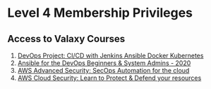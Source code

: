 # Level 4 Membership Privileges

## Access to Valaxy Courses

1. [DevOps Project: CI/CD with Jenkins Ansible Docker Kubernetes](https://www.udemy.com/course/valaxy-devops/?referralCode=8147A5CF4C8C7D9E253F)
1. [Ansible for the DevOps Beginners & System Admins - 2020](https://www.udemy.com/course/valaxy-ansible/?referralCode=9F36DC2010AEB6D64263)
1. [AWS Advanced Security: SecOps Automation for the cloud](https://www.udemy.com/course/aws-cloud-security-proactive-way/?referralCode=71DC542AD4481309A441)
1. [AWS Cloud Security: Learn to Protect & Defend your resources](https://www.udemy.com/course/aws-cloud-security/?referralCode=B7F1B6C78B45ADAF77A9)
